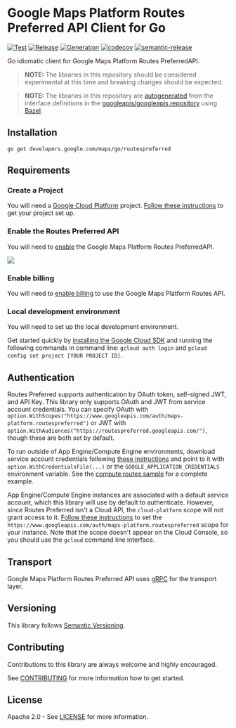 # Google Maps Platform Routes Preferred API Client for Go

[![Test](https://github.com/googlemaps/go-routespreferred/workflows/Test/badge.svg)][test]
[![Release](https://github.com/googlemaps/go-routespreferred/workflows/Release/badge.svg)][release]
[![Generation](https://github.com/googlemaps/go-routespreferred/workflows/Generation/badge.svg)][generation]
[![codecov](https://codecov.io/gh/googlemaps/go-routespreferred/branch/master/graph/badge.svg)](https://codecov.io/gh/googlemaps/go-routespreferred)
[![semantic-release](https://img.shields.io/badge/%20%20%F0%9F%93%A6%F0%9F%9A%80-semantic--release-e10079.svg)](https://github.com/semantic-release/semantic-release)

Go idiomatic client for Google Maps Platform Routes PreferredAPI.

> **NOTE:** The libraries in this repository should be considered experimental at this time and breaking changes should be expected.

> **NOTE:** The libraries in this repository are [autogenerated][generation] from the interface definitions in the [googleapis/googleapis repository][googleapis] using [Bazel][bazel].

## Installation

`go get developers.google.com/maps/go/routespreferred`

## Requirements

### Create a Project

You will need a [Google Cloud Platform][developer-console] project. [Follow these instructions][create-project] to get your project set up.

### Enable the Routes Preferred API
You will need to [enable][enable-api] the Google Maps Platform Routes PreferredAPI.

[![](https://img.shields.io/badge/Enable%20API-Routes%20Preferred-important)][enable-api]

### Enable billing
You will need to [enable billing][enable-billing] to use the Google Maps Platform Routes API.

### Local development environment
You will need to set up the local development environment. 

Get started quickly by [installing the Google Cloud SDK][cloud-sdk] and running the following commands in command line:
  `gcloud auth login` and `gcloud config set project [YOUR PROJECT ID]`.

## Authentication

Routes Preferred supports authentication by OAuth token, self-signed JWT, and API Key. This library only supports OAuth and JWT from service account credentials. You can specify OAuth with `option.WithScopes("https://www.googleapis.com/auth/maps-platform.routespreferred")` or JWT with `option.WithAudiences("https://routespreferred.googleapis.com/")`, though these are both set by default.

To run outside of App Engine/Compute Engine environments, download service account credentials following [these instructions](https://cloud.google.com/iam/docs/creating-managing-service-account-keys#creating_service_account_keys) and point to it with `option.WithCredentialsFile(...)` or the `GOOGLE_APPLICATION_CREDENTIALS` environment variable. See the [compute routes sample](https://github.com/googlemaps/go-routespreferred/blob/master/samples/compute-routes/main.go) for a complete example.

App Engine/Compute Engine instances are associated with a default service account, which this library will use by default to authenticate. However, since Routes Preferred isn't a Cloud API, the `cloud-platform` scope will not grant access to it. [Follow these instructions](https://cloud.google.com/compute/docs/access/create-enable-service-accounts-for-instances#changeserviceaccountandscopes) to set the `https://www.googleapis.com/auth/maps-platform.routespreferred` scope for your instance. Note that the scope doesn't appear on the Cloud Console, so you should use the `gcloud` command line interface.

## Transport

Google Maps Platform Routes Preferred API uses [gRPC][grpc] for the transport layer.

## Versioning

This library follows [Semantic Versioning](http://semver.org/).

## Contributing

Contributions to this library are always welcome and highly encouraged.

See [CONTRIBUTING][contributing] for more information how to get started.

## License

Apache 2.0 - See [LICENSE][license] for more information.

[authentication]: https://github.com/googleapis/google-cloud-go#authentication
[developer-console]: https://console.developers.google.com/
[create-project]: https://cloud.google.com/resource-manager/docs/creating-managing-projects
[cloud-sdk]: https://cloud.google.com/sdk/
[contributing]: https://github.com/googlemaps/go-routespreferred/blob/master/CONTRIBUTING.md
[license]: https://github.com/googlemaps/go-routespreferred/blob/master/LICENSE
[release]: https://github.com/googlemaps/go-routespreferred/actions?query=workflow%3ARelease
[test]: https://github.com/googlemaps/go-routespreferred/actions?query=workflow%3ATest
[generation]: https://github.com/googlemaps/go-routespreferred/actions?query=workflow%3AGeneration
[enable-billing]: https://cloud.google.com/apis/docs/getting-started#enabling_billing
[enable-api]: https://console.cloud.google.com/flows/enableapi?apiid=routespreferred.googleapis.com
[grpc]: https://grpc.io/
[googleapis]: https://github.com/googleapis/googleapis
[bazel]: https://bazel.build
